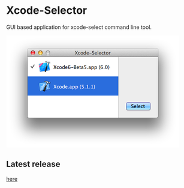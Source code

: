 Xcode-Selector
==============

GUI based application for xcode-select command line tool.

![main window](https://raw.githubusercontent.com/watr/Xcode-Selector/gh-pages/images/screenshots/mainwindow.png)


Latest release
---

[here](https://github.com/watr/Xcode-Selector/releases/latest)

